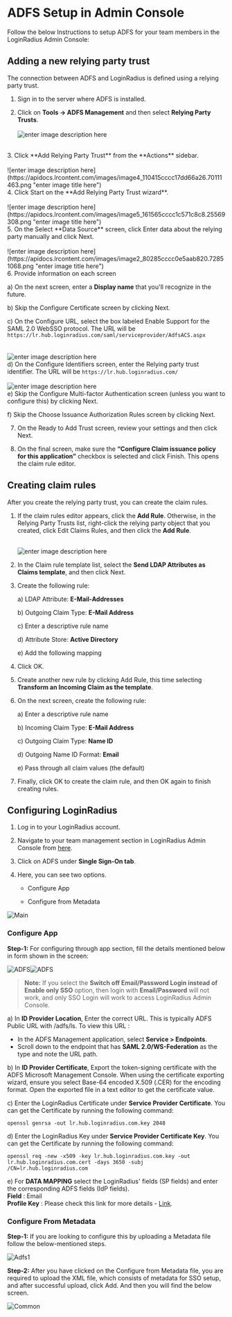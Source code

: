 # ADFS Setup in Admin Console

Follow the below Instructions to setup ADFS for your team members in the LoginRadius Admin Console:

## Adding a new relying party trust

The connection between ADFS and LoginRadius is defined using a relying party trust.

1. Sign in to the server where ADFS is installed.

2. Click on **Tools -> ADFS Management** and then select **Relying Party Trusts**.
<br><br>
![enter image description here](https://apidocs.lrcontent.com/images/image1_248225cccc043a1fd33.68701001.png "enter image title here")
<br>
3. Click **Add Relying Party Trust** from the **Actions** sidebar.
<br><br>
![enter image description here](https://apidocs.lrcontent.com/images/image4_110415cccc17dd66a26.70111463.png "enter image title here")
<br>
4. Click Start on the **Add Relying Party Trust wizard**.
<br><br>
![enter image description here](https://apidocs.lrcontent.com/images/image5_161565cccc1c571c8c8.25569308.png "enter image title here")
<br>
5. On the Select **Data Source** screen, click Enter data about the relying party manually and click Next.
<br><br>
![enter image description here](https://apidocs.lrcontent.com/images/image2_80285cccc0e5aab820.72851068.png "enter image title here")
<br>
6. Provide information on each screen 

   a) On the next screen, enter a **Display name** that you'll recognize in the future.
    
   b) Skip the Configure Certificate screen by clicking Next.
    
   c) On the Configure URL, select the box labeled Enable Support for the SAML 2.0 WebSSO protocol. The URL will be   ``https://lr.hub.loginradius.com/saml/serviceprovider/AdfsACS.aspx``
   <br><br>   
   ![enter image description here](https://apidocs.lrcontent.com/images/image8_118995cccc295742933.02122173.png "enter image title here")
    <br>
   d) On the Configure Identifiers screen, enter the Relying party trust identifier. The URL will be `https://lr.hub.loginradius.com/`
    <br><br>
   ![enter image description here](https://apidocs.lrcontent.com/images/image7_73905cccc233cd3226.63878869.png "enter image title here")
    <br>
   e) Skip the Configure Multi-factor Authentication screen (unless you want to configure this) by clicking Next.
    
   f) Skip the Choose Issuance Authorization Rules screen by clicking Next.
    
7. On the Ready to Add Trust screen, review your settings and then click Next.

8. On the final screen, make sure the **“Configure Claim issuance policy for this application”** checkbox is selected and click Finish. This opens the claim rule editor.

## Creating claim rules

After you create the relying party trust, you can create the claim rules.

1. If the claim rules editor appears, click the **Add Rule**. Otherwise, in the Relying Party Trusts list, right-click the relying party object that you created, click Edit Claims Rules, and then click the **Add Rule**.
<br><br>

    ![enter image description here](https://apidocs.lrcontent.com/images/image6_27915cccc1f10c4139.17061020.png "enter image title here")
    <br>

2. In the Claim rule template list, select the **Send LDAP Attributes as Claims template**, and then click Next.

3. Create the following rule:

    a) LDAP Attribute: **E-Mail-Addresses**
    
    b) Outgoing Claim Type: **E-Mail Address**
    
    c) Enter a descriptive rule name 
    
    d) Attribute Store: **Active Directory**
    
    e) Add the following mapping
    
4. Click OK.

5. Create another new rule by clicking Add Rule, this time selecting **Transform an Incoming Claim as the template**. 

6. On the next screen, create the following rule:

    a) Enter a descriptive rule name
    
    b) Incoming Claim Type: **E-Mail Address**
    
    c) Outgoing Claim Type: **Name ID**
    
    d) Outgoing Name ID Format: **Email**
    
    e) Pass through all claim values (the default)
        
7. Finally, click OK to create the claim rule, and then OK again to finish creating rules.


## Configuring LoginRadius

1. Log in to your LoginRadius account.

2. Navigate to your team management section in LoginRadius Admin Console from [here](https://adminconsole.loginradius.com/account/team).

3. Click on ADFS under **Single Sign-On tab**.

4. Here, you can see two options.

    - Configure App

    - Configure from Metadata

![Main](https://apidocs.lrcontent.com/images/image-6_693263926f82cfa2c5.39683343.png "Main")

###    **Configure App**

**Step-1:** For configuring through app section, fill the details mentioned below in form shown in the screen:

![ADFS](https://apidocs.lrcontent.com/images/2_1977362fe497219ea85.57652809.png "ADFS")![ADFS](https://apidocs.lrcontent.com/images/ADFS_680762f203e7518945.34878499.png "ADFS")<br>

>**Note:** If you select the **Switch off Email/Password Login instead of Enable only SSO** option, then login with **Email/Password** will not work, and only SSO Login will work to access LoginRadius Admin Console.



a) In **ID Provider Location**, Enter the correct URL. This is typically ADFS Public URL with /adfs/ls.
    To view this URL :
  - In the ADFS Management application, select **Service > Endpoints**.
  - Scroll down to the endpoint that has **SAML 2.0/WS-Federation** as the type and note the URL path.
             
b) In **ID Provider Certificate**, Export the token-signing certificate with the  ADFS Microsoft Management Console. When using the certificate exporting wizard, ensure you select Base-64 encoded X.509 (.CER) for the encoding format. Open the exported file in a text editor to get the certificate value.

c) Enter the LoginRadius Certificate under **Service Provider Certificate**. You can get the Certificate by running the following command:

   ```openssl genrsa -out lr.hub.loginradius.com.key 2048```

d) Enter the LoginRadius Key under **Service Provider Certificate Key**. You can get the Certificate by running the following command:

   ```openssl req -new -x509 -key lr.hub.loginradius.com.key -out lr.hub.loginradius.com.cert -days 3650 -subj /CN=lr.hub.loginradius.com```
   
 e) For **DATA MAPPING** select the LoginRadius' fields (SP fields) and enter the corresponding ADFS fields (IdP fields).
    <br>
    **Field** : Email 
    <br>
    **Profile Key** : Please check this link for more details - [Link](https://support.templafy.com/hc/en-us/articles/207724789-Supported-claims-and-claims-rules).
    
###  **Configure From Metadata**

**Step-1:** If you are looking to configure this by uploading a Metadata file follow the below-mentioned steps.

![Adfs1](https://apidocs.lrcontent.com/images/image-7_2147639270108d7ad8.99652774.png "Adfs1")

**Step-2:** After you have clicked on the Configure from Metadata file, you are required to upload the XML file, which consists of metadata for SSO setup, and after successful upload, click  Add. And then you will find the below screen.

![Common](https://apidocs.lrcontent.com/images/pasted-image-0_1165463926a9d53a426.51777542.png "Common")